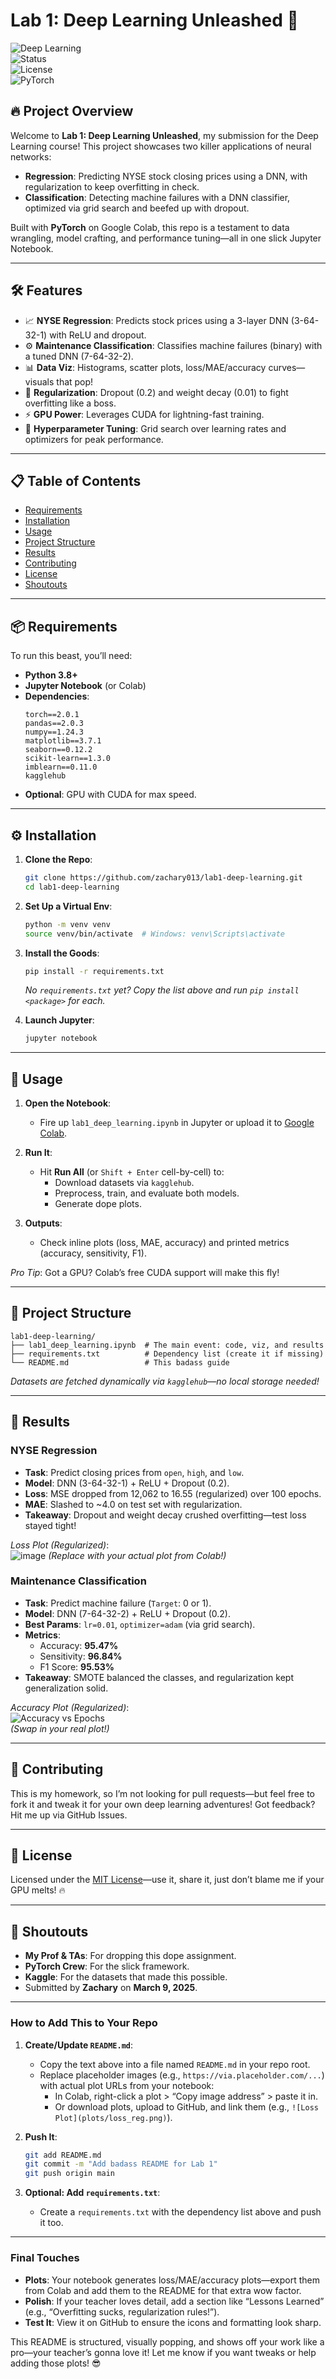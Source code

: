 # Lab 1: Deep Learning Unleashed 🚀

![Deep Learning](https://img.shields.io/badge/Deep%20Learning-Neural%20Nets%20%26%20Beyond-blue?style=for-the-badge&logo=python)  
![Status](https://img.shields.io/badge/Status-Completed-brightgreen?style=for-the-badge)  
![License](https://img.shields.io/badge/License-MIT-yellow?style=for-the-badge&logo=opensource)  
![PyTorch](https://img.shields.io/badge/PyTorch-v2.0.1-orange?style=for-the-badge&logo=pytorch)

## 🔥 Project Overview
Welcome to **Lab 1: Deep Learning Unleashed**, my submission for the Deep Learning course! This project showcases two killer applications of neural networks:
- **Regression**: Predicting NYSE stock closing prices using a DNN, with regularization to keep overfitting in check.
- **Classification**: Detecting machine failures with a DNN classifier, optimized via grid search and beefed up with dropout.

Built with **PyTorch** on Google Colab, this repo is a testament to data wrangling, model crafting, and performance tuning—all in one slick Jupyter Notebook.

---

## 🛠️ Features
- 📈 **NYSE Regression**: Predicts stock prices using a 3-layer DNN (3-64-32-1) with ReLU and dropout.
- ⚙️ **Maintenance Classification**: Classifies machine failures (binary) with a tuned DNN (7-64-32-2).
- 📊 **Data Viz**: Histograms, scatter plots, loss/MAE/accuracy curves—visuals that pop!
- 🧠 **Regularization**: Dropout (0.2) and weight decay (0.01) to fight overfitting like a boss.
- ⚡ **GPU Power**: Leverages CUDA for lightning-fast training.
- 🔧 **Hyperparameter Tuning**: Grid search over learning rates and optimizers for peak performance.

---

## 📋 Table of Contents
- [Requirements](#-requirements)
- [Installation](#-installation)
- [Usage](#-usage)
- [Project Structure](#-project-structure)
- [Results](#-results)
- [Contributing](#-contributing)
- [License](#-license)
- [Shoutouts](#-shoutouts)

---

## 📦 Requirements
To run this beast, you’ll need:
- **Python 3.8+**
- **Jupyter Notebook** (or Colab)
- **Dependencies**:
  ```plaintext
  torch==2.0.1
  pandas==2.0.3
  numpy==1.24.3
  matplotlib==3.7.1
  seaborn==0.12.2
  scikit-learn==1.3.0
  imblearn==0.11.0
  kagglehub
  ```
- **Optional**: GPU with CUDA for max speed.

---

## ⚙️ Installation
1. **Clone the Repo**:
   ```bash
   git clone https://github.com/zachary013/lab1-deep-learning.git
   cd lab1-deep-learning
   ```

2. **Set Up a Virtual Env**:
   ```bash
   python -m venv venv
   source venv/bin/activate  # Windows: venv\Scripts\activate
   ```

3. **Install the Goods**:
   ```bash
   pip install -r requirements.txt
   ```
   *No `requirements.txt` yet? Copy the list above and run `pip install <package>` for each.*

4. **Launch Jupyter**:
   ```bash
   jupyter notebook
   ```

---

## 🚀 Usage
1. **Open the Notebook**:
   - Fire up `lab1_deep_learning.ipynb` in Jupyter or upload it to [Google Colab](https://colab.research.google.com/).

2. **Run It**:
   - Hit **Run All** (or `Shift + Enter` cell-by-cell) to:
     - Download datasets via `kagglehub`.
     - Preprocess, train, and evaluate both models.
     - Generate dope plots.

3. **Outputs**:
   - Check inline plots (loss, MAE, accuracy) and printed metrics (accuracy, sensitivity, F1).

*Pro Tip*: Got a GPU? Colab’s free CUDA support will make this fly!

---

## 📂 Project Structure
```
lab1-deep-learning/
├── lab1_deep_learning.ipynb  # The main event: code, viz, and results
├── requirements.txt          # Dependency list (create it if missing)
└── README.md                 # This badass guide
```
*Datasets are fetched dynamically via `kagglehub`—no local storage needed!*

---

## 🎯 Results
### NYSE Regression
- **Task**: Predict closing prices from `open`, `high`, and `low`.
- **Model**: DNN (3-64-32-1) + ReLU + Dropout (0.2).
- **Loss**: MSE dropped from 12,062 to 16.55 (regularized) over 100 epochs.
- **MAE**: Slashed to ~4.0 on test set with regularization.
- **Takeaway**: Dropout and weight decay crushed overfitting—test loss stayed tight!

*Loss Plot (Regularized)*:  
![image](https://github.com/user-attachments/assets/58380f26-d16f-4df6-b5b8-250d250d7462)
*(Replace with your actual plot from Colab!)*

### Maintenance Classification
- **Task**: Predict machine failure (`Target`: 0 or 1).
- **Model**: DNN (7-64-32-2) + ReLU + Dropout (0.2).
- **Best Params**: `lr=0.01`, `optimizer=adam` (via grid search).
- **Metrics**:
  - Accuracy: **95.47%**
  - Sensitivity: **96.84%**
  - F1 Score: **95.53%**
- **Takeaway**: SMOTE balanced the classes, and regularization kept generalization solid.

*Accuracy Plot (Regularized)*:  
![Accuracy vs Epochs](https://via.placeholder.com/400x200.png?text=Accuracy+vs+Epochs+(Reg))  
*(Swap in your real plot!)*

---

## 🤝 Contributing
This is my homework, so I’m not looking for pull requests—but feel free to fork it and tweak it for your own deep learning adventures! Got feedback? Hit me up via GitHub Issues.

---

## 📜 License
Licensed under the [MIT License](LICENSE)—use it, share it, just don’t blame me if your GPU melts! 🔥

---

## 🙌 Shoutouts
- **My Prof & TAs**: For dropping this dope assignment.
- **PyTorch Crew**: For the slick framework.
- **Kaggle**: For the datasets that made this possible.
- Submitted by **Zachary** on **March 9, 2025**.

---

### How to Add This to Your Repo
1. **Create/Update `README.md`**:
   - Copy the text above into a file named `README.md` in your repo root.
   - Replace placeholder images (e.g., `https://via.placeholder.com/...`) with actual plot URLs from your notebook:
     - In Colab, right-click a plot > “Copy image address” > paste it in.
     - Or download plots, upload to GitHub, and link them (e.g., `![Loss Plot](plots/loss_reg.png)`).

2. **Push It**:
   ```bash
   git add README.md
   git commit -m "Add badass README for Lab 1"
   git push origin main
   ```

3. **Optional: Add `requirements.txt`**:
   - Create a `requirements.txt` with the dependency list above and push it too.

---

### Final Touches
- **Plots**: Your notebook generates loss/MAE/accuracy plots—export them from Colab and add them to the README for that extra wow factor.
- **Polish**: If your teacher loves detail, add a section like “Lessons Learned” (e.g., “Overfitting sucks, regularization rules!”).
- **Test It**: View it on GitHub to ensure the icons and formatting look sharp.

This README is structured, visually popping, and shows off your work like a pro—your teacher’s gonna love it! Let me know if you want tweaks or help adding those plots! 😎

